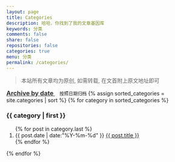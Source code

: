 ```yaml
---
layout: page
title: Categories
description: 哈哈，你找到了我的文章基因库
keywords: 分类
comments: false
share: false
repositories: false
categories: true
menu: 分类
permalink: /categories/
---
```


> 本站所有文章均为原创, 如需转载, 在文首附上原文地址即可

<a href="/archives/" style="text-decoration:underline;color: #333">
  <h3 style="display: inline">Archive by date</h3>
</a>
<span class="post-list-item" style="font-size: 12px;margin-left: 12px">按照日期归档</span>
{% assign sorted_categories = site.categories | sort %}
{% for category in sorted_categories %}
  <h3>{{ category | first }}</h3>
  <ol class="posts-list" id="{{ category[0] }}">
    {% for post in category.last %}
      <li class="posts-list-item">
        <span class="posts-list-meta">{{ post.date | date:"%Y-%m-%d" }}</span>
        <a class="posts-list-name" href="{{ site.url }}{{ post.url }}">{{ post.title }}</a>
      </li>
    {% endfor %}
  </ol>
{% endfor %}